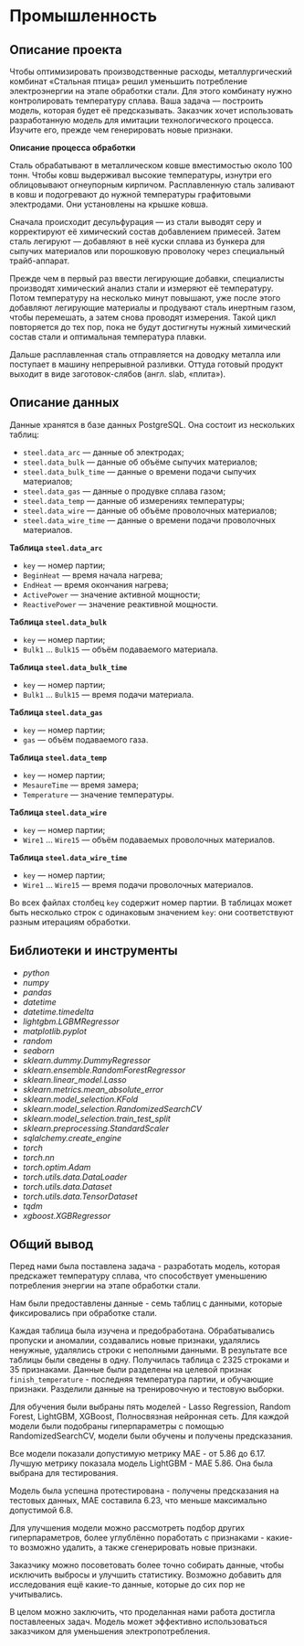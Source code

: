 # Промышленность

## Описание проекта
Чтобы оптимизировать производственные расходы, металлургический комбинат «Стальная птица» решил уменьшить потребление электроэнергии на этапе обработки стали. Для этого комбинату нужно контролировать температуру сплава. Ваша задача — построить модель, которая будет её предсказывать. Заказчик хочет использовать разработанную модель для имитации технологического процесса. Изучите его, прежде чем генерировать новые признаки.

**Описание процесса обработки**

Сталь обрабатывают в металлическом ковше вместимостью около 100 тонн. Чтобы ковш выдерживал высокие температуры, изнутри его облицовывают огнеупорным кирпичом. Расплавленную сталь заливают в ковш и подогревают до нужной температуры графитовыми электродами. Они установлены на крышке ковша.

Сначала происходит десульфурация — из стали выводят серу и корректируют её химический состав добавлением примесей. Затем сталь легируют — добавляют в неё куски сплава из бункера для сыпучих материалов или порошковую проволоку через специальный трайб-аппарат.

Прежде чем в первый раз ввести легирующие добавки, специалисты производят химический анализ стали и измеряют её температуру. Потом температуру на несколько минут повышают, уже после этого добавляют легирующие материалы и продувают сталь инертным газом, чтобы перемешать, а затем снова проводят измерения. Такой цикл повторяется до тех пор, пока не будут достигнуты нужный химический состав стали и оптимальная температура плавки.

Дальше расплавленная сталь отправляется на доводку металла или поступает в машину непрерывной разливки. Оттуда готовый продукт выходит в виде заготовок-слябов (англ. slab, «плита»).

## Описание данных

Данные хранятся в базе данных PostgreSQL. Она состоит из нескольких таблиц:
- `steel.data_arc` — данные об электродах;
- `steel.data_bulk` — данные об объёме сыпучих материалов;
- `steel.data_bulk_time` — данные о времени подачи сыпучих материалов;
- `steel.data_gas` — данные о продувке сплава газом;
- `steel.data_temp` — данные об измерениях температуры;
- `steel.data_wire` — данные об объёме проволочных материалов;
- `steel.data_wire_time` — данные о времени подачи проволочных материалов.

**Таблица `steel.data_arc`**
- `key` — номер партии;
- `BeginHeat` — время начала нагрева;
- `EndHeat` — время окончания нагрева;
- `ActivePower` — значение активной мощности;
- `ReactivePower` — значение реактивной мощности.

**Таблица `steel.data_bulk`**
- `key` — номер партии;
- `Bulk1` … `Bulk15` — объём подаваемого материала.

**Таблица `steel.data_bulk_time`**
- `key` — номер партии;
- `Bulk1` … `Bulk15` — время подачи материала.

**Таблица `steel.data_gas`**
- `key` — номер партии;
- `gas` — объём подаваемого газа.

**Таблица `steel.data_temp`**
- `key` — номер партии;
- `MesaureTime` — время замера;
- `Temperature` — значение температуры.

**Таблица `steel.data_wire`**
- `key` — номер партии;
- `Wire1` … `Wire15` — объём подаваемых проволочных материалов.

**Таблица `steel.data_wire_time`**
- `key` — номер партии;
- `Wire1` … `Wire15` — время подачи проволочных материалов.

Во всех файлах столбец `key` содержит номер партии. В таблицах может быть несколько строк с одинаковым значением `key`: они соответствуют разным итерациям обработки.

## Библиотеки и инструменты

- *python*
- *numpy*
- *pandas*
- *datetime*
- *datetime.timedelta*
- *lightgbm.LGBMRegressor*
- *matplotlib.pyplot*
- *random*
- *seaborn*
- *sklearn.dummy.DummyRegressor*
- *sklearn.ensemble.RandomForestRegressor*
- *sklearn.linear_model.Lasso*
- *sklearn.metrics.mean_absolute_error*
- *sklearn.model_selection.KFold*
- *sklearn.model_selection.RandomizedSearchCV*
- *sklearn.model_selection.train_test_split*
- *sklearn.preprocessing.StandardScaler*
- *sqlalchemy.create_engine*
- *torch*
- *torch.nn*
- *torch.optim.Adam*
- *torch.utils.data.DataLoader*
- *torch.utils.data.Dataset*
- *torch.utils.data.TensorDataset*
- *tqdm*
- *xgboost.XGBRegressor*

## Общий вывод

Перед нами была поставлена задача - разработать модель, которая предскажет температуру сплава, что способствует уменьшению потребления энергии на этапе обработки стали.

Нам были предоставлены данные - семь таблиц с данными, которые фиксировались при обработке стали. 

Каждая таблица была изучена и предобработана. Обрабатывались пропуски и аномалии, создавались новые признаки, удалялись ненужные, удалялись строки с неполными данными. В результате все таблицы были сведены в одну. Получилась таблица с 2325 строками и 35 признаками. Данные были разделены на целевой признак `finish_temperature` - последняя температура партии, и обучающие признаки. Разделили данные на тренировочную и тестовую выборки.

Для обучения были выбраны пять моделей - Lasso Regression, Random Forest, LightGBM, XGBoost, Полносвязная нейронная сеть. Для каждой модели были подобраны гиперпараметры с помощью RandomizedSearchCV, модели были обучены и получены предсказания. 

Все модели показали допустимую метрику MAE - от 5.86 до 6.17. Лучшую метрику показала модель LightGBM - MAE 5.86. Она была выбрана для тестирования.

Модель была успешна протестирована - получены предсказания на тестовых данных, MAE составила 6.23, что меньше максимально допустимой 6.8.

Для улучшения модели можно рассмотреть подбор других гиперпараметров, более углублённо поработать с признаками - какие-то возможно удалить, а также сгенерировать новые признаки.

Заказчику можно посоветовать более точно собирать данные, чтобы исключить выбросы и улучшить статистику. Возможно добавить для исследования ещё какие-то данные, которые до сих пор не учитывались.

В целом можно заключить, что проделанная нами работа достигла поставлееных задач. Модель может эффективно использоваться заказчиком для уменьшения электропотребления.